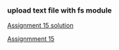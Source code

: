 
### upload text file with fs module

[Assignment 15 solution](https://codesandbox.io/s/a15solution-forked-g78vt?file=/src/index.js)

[Assignmment 15](https://codesandbox.io/s/a15blueprint-forked-tlp4x?file=/src/views/read.pug)
